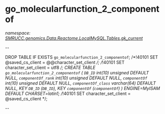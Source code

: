 ﻿# go_molecularfunction_2_componentof
_namespace: [SMRUCC.genomics.Data.Reactome.LocalMySQL.Tables.gk_current](./index.md)_

--
 
 DROP TABLE IF EXISTS `go_molecularfunction_2_componentof`;
 /*!40101 SET @saved_cs_client = @@character_set_client */;
 /*!40101 SET character_set_client = utf8 */;
 CREATE TABLE `go_molecularfunction_2_componentof` (
 `DB_ID` int(10) unsigned DEFAULT NULL,
 `componentOf_rank` int(10) unsigned DEFAULT NULL,
 `componentOf` int(10) unsigned DEFAULT NULL,
 `componentOf_class` varchar(64) DEFAULT NULL,
 KEY `DB_ID` (`DB_ID`),
 KEY `componentOf` (`componentOf`)
 ) ENGINE=MyISAM DEFAULT CHARSET=latin1;
 /*!40101 SET character_set_client = @saved_cs_client */;
 
 --





